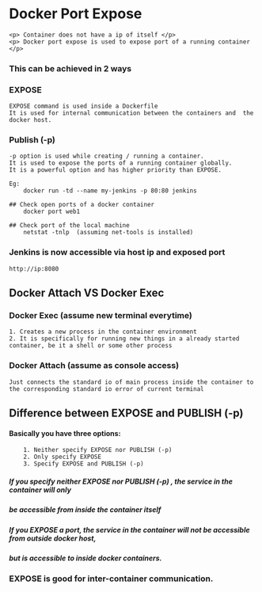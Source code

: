 # Docker Port Expose
	<p> Container does not have a ip of itself </p>
	<p> Docker port expose is used to expose port of a running container </p>

### This can be achieved in 2 ways

### EXPOSE
	EXPOSE command is used inside a Dockerfile
	It is used for internal communication between the containers and  the docker host.

### Publish (-p)
	-p option is used while creating / running a container.
	It is used to expose the ports of a running container globally.
	It is a powerful option and has higher priority than EXPOSE.
	
	Eg:
		docker run -td --name my-jenkins -p 80:80 jenkins
	
	## Check open ports of a docker container
		docker port web1

	## Check port of the local machine
		netstat -tnlp  (assuming net-tools is installed)

### Jenkins is now accessible via host ip and exposed port
	http://ip:8080

## Docker Attach VS Docker Exec

### Docker Exec (assume new terminal everytime)
	1. Creates a new process in the container environment
	2. It is specifically for running new things in a already started container, be it a shell or some other process

### Docker Attach (assume as console access)
	Just connects the standard io of main process inside the container to the corresponding standard io error of current terminal

## Difference between EXPOSE and PUBLISH (-p)

#### Basically you have three options:
		1. Neither specify EXPOSE nor PUBLISH (-p)
		2. Only specify EXPOSE
		3. Specify EXPOSE and PUBLISH (-p)

##### If you specify neither EXPOSE nor PUBLISH (-p) , the service in the container will only
##### be accessible from inside the container itself

##### If you EXPOSE a port, the service in the container will not be accessible from outside docker host, 
##### but is accessible to inside docker containers. 
<h3>EXPOSE is good for inter-container communication. </h3>
